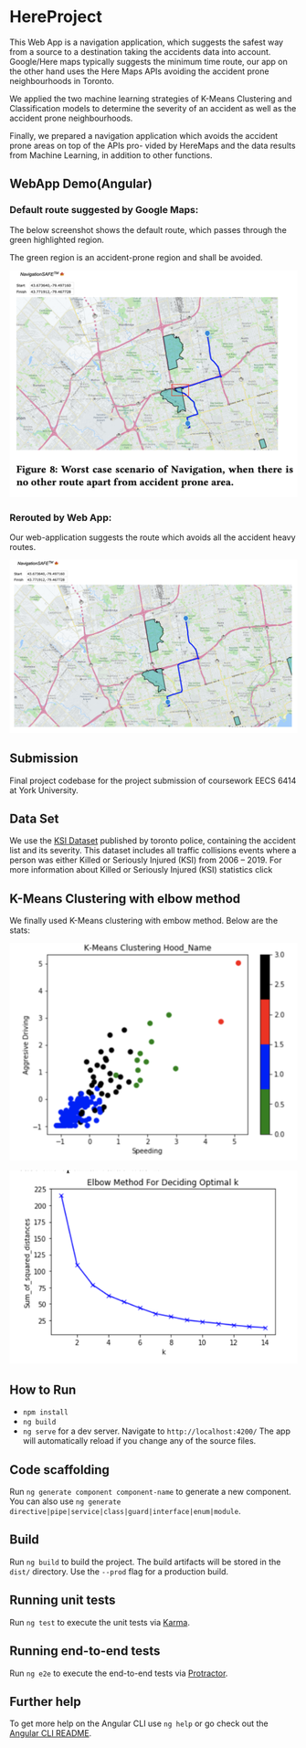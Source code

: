 # HereProject

This Web App is a navigation application, which suggests the safest way from a source to a destination taking the accidents data into account. Google/Here maps typically suggests the minimum time route, our app on the other hand uses the Here Maps APIs avoiding the accident prone neighbourhoods in Toronto.

We applied the two machine learning strategies of K-Means Clustering and Classification models to determine the severity of an accident as well as the accident prone neighbourhoods. 

Finally, we prepared a navigation application which avoids the accident prone areas on top of the APIs pro- vided by HereMaps and the data results from Machine Learning, in addition to other functions.

##  WebApp Demo(Angular)

### Default route suggested by Google Maps:
The below screenshot shows the default route, which passes through the green highlighted region.

The green region is an accident-prone region and shall be avoided.



![Alt text](s1.png?raw=true "Title")

### Rerouted by Web App:
Our web-application suggests the route which avoids all the accident heavy routes.


![Alt text](s2.png?raw=true "Title")



## Submission
Final project codebase for the project submission of coursework EECS 6414 at York University.


## Data Set
We use the [KSI Dataset](https://www.google.com) published by toronto police, containing the accident list and its severity.
This dataset includes all traffic collisions events where a person was either Killed or Seriously Injured (KSI) from 2006 – 2019. For more information about Killed or Seriously Injured (KSI) statistics click



## K-Means Clustering with elbow method
We finally used K-Means clustering with embow method. Below are the stats:

![Alt text](k-means.png?raw=true "Title")

![Alt text](elbow.png?raw=true "Title")



## How to Run
* `npm install`
* `ng build`
* `ng serve` for a dev server. Navigate to `http://localhost:4200/`
The app will automatically reload if you change any of the source files.

## Code scaffolding

Run `ng generate component component-name` to generate a new component. You can also use `ng generate directive|pipe|service|class|guard|interface|enum|module`.

## Build

Run `ng build` to build the project. The build artifacts will be stored in the `dist/` directory. Use the `--prod` flag for a production build.

## Running unit tests

Run `ng test` to execute the unit tests via [Karma](https://karma-runner.github.io).

## Running end-to-end tests

Run `ng e2e` to execute the end-to-end tests via [Protractor](http://www.protractortest.org/).

## Further help

To get more help on the Angular CLI use `ng help` or go check out the [Angular CLI README](https://github.com/angular/angular-cli/blob/master/README.md).

